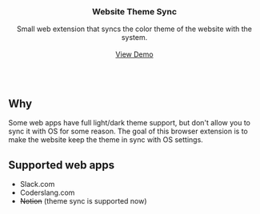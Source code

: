 <br />
<p align="center">
  <h3 align="center">Website Theme Sync</h3>

  <p align="center">
    Small web extension that syncs the color theme of the website with the system.
    <br />
    <br />
    <a href="https://ryaposov.com">View Demo</a>
  </p>
</p>
<br />
<br />

## Why

Some web apps have full light/dark theme support, but don't allow you to sync it with OS for some reason. The goal of this browser extension is to make the website keep the theme in sync with OS settings.

## Supported web apps

* Slack.com
* Coderslang.com
* ~~Notion~~ (theme sync is supported now)
